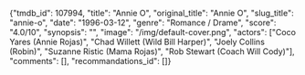 {"tmdb_id": 107994, "title": "Annie O", "original_title": "Annie O", "slug_title": "annie-o", "date": "1996-03-12", "genre": "Romance / Drame", "score": "4.0/10", "synopsis": "", "image": "/img/default-cover.png", "actors": ["Coco Yares (Annie Rojas)", "Chad Willett (Wild Bill Harper)", "Joely Collins (Robin)", "Suzanne Ristic (Mama Rojas)", "Rob Stewart (Coach Will Cody)"], "comments": [], "recommandations_id": []}